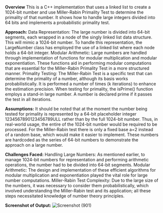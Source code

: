 **Overview**
This is a C++ implementation that uses a linked list to create a 1024-bit number and use Miller-Rabin Primality Test to determine the primality of that number. It shows how to handle large integers divided into 64 bits and implements a probabilistic primality test.

**Approach:**
Data Representation: The large number is divided into 64-bit segments, each wrapped in a node of the singly linked list data structure. This will mimic a 1024-bit number.
To handle this representation, the LargeNumber class has employed the use of a linked list where each node holds a 64-bit integer.
Modular Arithmetic: Large numbers are handled through implementation of functions for modular multiplication and modular exponentiation.
These functions aid in performing modular computations that are essential for the Miller-Rabin Primality Test in a more structured manner.
Primality Testing: The Miller-Rabin Test is a specific test that can determine the primality of a number, although its basis works probabilistically. It is performed a number of times (k iterations) to enhance the estimation precision.
When testing for primality, the isPrime() function employs a stand-in large number. A number is declared prime if it passes the test in all iterations.

**Assumptions:**
It should be noted that at the moment the number being tested for primality is represented by a 64-bit placeholder integer 1234567890123456789ULL rather than by the full 1024-bit number. Thus, in real-world usage, the entire of the 1024-bit number would be required to be processed.
For the Miller-Rabin test there is only a fixed base a=2 instead of a random base, which would make it easier to implement.
These numbers are hardcoded as the series of 64-bit numbers to demonstrate the approach on a large number.

**Challenges Faced:**
Handling Large Numbers: As mentioned earlier, to manage 1024-bit numbers for representation and performing arithmetic operations, the number had to be divided into 64-bit segments.
Modular Arithmetic: The design and implementation of these efficient algorithms for modular multiplication and exponentiation played the vital role for large number computations.
Miller-Rabin Test Complexity: Due to the large size of the numbers, it was necessary to consider them probabilistically, which involved understanding the Miller-Rabin test and its application; all these steps necessitated knowledge of number theory principles.

**Screenshot of Output:**
![Screenshot (901)](https://github.com/user-attachments/assets/f744e2aa-33f7-496c-9765-423b4d90edc8)
